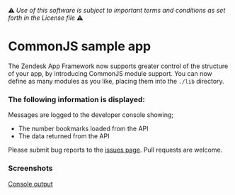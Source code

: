:warning: *Use of this software is subject to important terms and conditions as set forth in the License file* :warning:

# CommonJS sample app

The Zendesk App Framework now supports greater control of the structure
of your app, by introducing CommonJS module support. You can now define
as many modules as you like, placing them into the `./lib` directory. 

### The following information is displayed:

Messages are logged to the developer console showing;

* The number bookmarks loaded from the API
* The data returned from the API

Please submit bug reports to the [issues page](https://github.com/zendesk/demo_apps/issues). Pull requests are welcome.

### Screenshots

[Console output](http://cl.ly/image/1E43213M3n0O)
